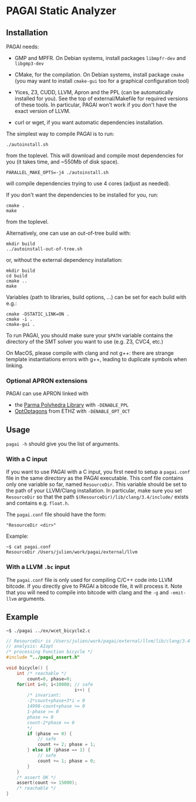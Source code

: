 # PAGAI Static Analyzer

## Installation

PAGAI needs:

- GMP and MPFR. On Debian systems, install packages `libmpfr-dev` and `libgmp3-dev`

- CMake, for the compilation. On Debian systems, install package `cmake` (you may want to install `cmake-gui` too for a graphical configuration tool)

- Yices, Z3, CUDD, LLVM, Apron and the PPL (can be automatically installed for you). See the top of external/Makefile for required versions of these tools. In particular, PAGAI won't work if you don't have the exact version of LLVM.

- curl or wget, if you want automatic dependencies installation.

The simplest way to compile PAGAI is to run:

    ./autoinstall.sh

from the toplevel. This will download and compile most dependencies
for you (it takes time, and ~550Mb of disk space).

    PARALLEL_MAKE_OPTS=-j4 ./autoinstall.sh

will compile dependencies trying to use 4 cores (adjust as needed).

If you don't want the dependencies to be installed for you, run:

    cmake .
    make

from the toplevel.

Alternatively, one can use an out-of-tree build with:

    mkdir build
    ../autoinstall-out-of-tree.sh

or, without the external dependency installation:

    mkdir build
    cd build
    cmake ..
    make

Variables (path to libraries, build options, ...) can be set for each
build with e.g.:

    cmake -DSTATIC_LINK=ON .
    cmake -i .
    cmake-gui .

To run PAGAI, you should make sure your `$PATH` variable contains the
directory of the SMT solver you want to use (e.g. Z3, CVC4, etc.)

On MacOS, please compile with clang and not g++: there are strange
template instantiations errors with g++, leading to duplicate symbols
when linking.


### Optional APRON extensions

PAGAI can use APRON linked with
- the [Parma Polyhedra Library](http://bugseng.com/products/ppl/) with `-DENABLE_PPL`
- [OptOptagons](https://github.com/eth-srl/OptOctagon) from ETHZ with `-DENABLE_OPT_OCT`

## Usage 

`pagai -h` should give you the list of arguments.

### With a C input

If you want to use PAGAI with a C input, you first need to setup a `pagai.conf` file in
the same directory as the PAGAI executable. This conf file contains only one variable so
far, named `ResourceDir`. This variable should be set to the path of your LLVM/Clang
installation. In particular, make sure you set `ResourceDir` so that the path
`$(ResourceDir)/lib/clang/3.4/include/` exists and contains e.g. `float.h`.
	
The `pagai.conf` file should have the form:

    "ResourceDir <dir>"

Example:

    ~$ cat pagai.conf
	ResourceDir /Users/julien/work/pagai/external/llvm

### With a LLVM `.bc` input

The `pagai.conf` file is only used for compiling C/C++ code into LLVM bitcode. If you
directly give to PAGAI a bitcode file, it will process it. Note that you will need to
compile into bitcode with clang and the `-g` and `-emit-llvm` arguments.

## Example 

    ~$ ./pagai ../ex/wcet_bicycle2.c

```c
// ResourceDir is /Users/julien/work/pagai/external/llvm/lib/clang/3.4
// analysis: AIopt
/* processing Function bicycle */
#include "../pagai_assert.h"

void bicycle() {
    int /* reachable */
        count=0, phase=0;
    for(int i=0; i<10000; // safe
                          i++) {
        /* invariant:
        -2*count+phase+3*i = 0
        14998-count+phase >= 0
        1-phase >= 0
        phase >= 0
        count-2*phase >= 0
        */
        if (phase == 0) {
            // safe
            count += 2; phase = 1;
        } else if (phase == 1) {
            // safe
            count += 1; phase = 0;
        }
    }
    /* assert OK */
    assert(count <= 15000);
    /* reachable */
}
```
